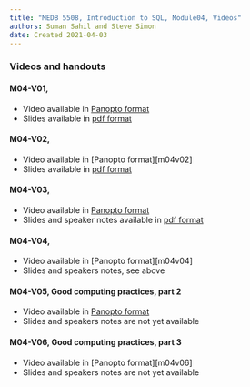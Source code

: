 ```yaml
---
title: "MEDB 5508, Introduction to SQL, Module04, Videos"
authors: Suman Sahil and Steve Simon
date: Created 2021-04-03
---
```


### Videos and handouts

#### M04-V01, 

+ Video available in [Panopto format][m04v01]
+ Slides available in [pdf format][git1]

#### M04-V02, 

+ Video available in [Panopto format][m04v02]
+ Slides available in [pdf format][git2]

#### M04-V03, 

+ Video available in [Panopto format][m04v03]
+ Slides and speaker notes available in [pdf format][git3]

#### M04-V04,

+ Video available in [Panopto format][m04v04]
+ Slides and speakers notes, see above

#### M04-V05, Good computing practices, part 2

+ Video available in [Panopto format][m04v05]
+ Slides and speakers notes are not yet available

#### M04-V06, Good computing practices, part 3

+ Video available in [Panopto format][m04v06]
+ Slides and speakers notes are not yet available

[git1]: https://github.com/pmean/introduction-to-sql/blob/master/results/m04-v01-database-security-part1.pdf
[git2]: https://github.com/pmean/introduction-to-sql/blob/master/results/m04-v02-database-security-part2.pdf
[git3]: https://github.com/pmean/introduction-to-sql/blob/master/results/m04-v03-null-values.pdf

[m04v01]: 
[m04v02]: 
[m04v03]: 
[m04v04]: 
[m04v05]: 
[m04v06]: 
